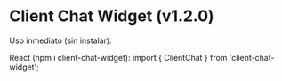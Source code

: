 # Client Chat Widget (v1.2.0)

Uso inmediato (sin instalar):
<script src="https://unpkg.com/client-chat-widget@1.2.0/dist/standalone/client-chat-widget.standalone.js" data-client-id="USER_1" data-system-code="geoportal" data-client-name="Ana"></script>

React (npm i client-chat-widget):
import { ClientChat } from 'client-chat-widget';
<ClientChat clientId="USER_1" systemCode="geoportal" clientName="Ana" />

